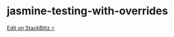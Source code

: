 # jasmine-testing-with-overrides

[Edit on StackBlitz ⚡️](https://stackblitz.com/edit/stackoverflow-q-54036099-aafckv)